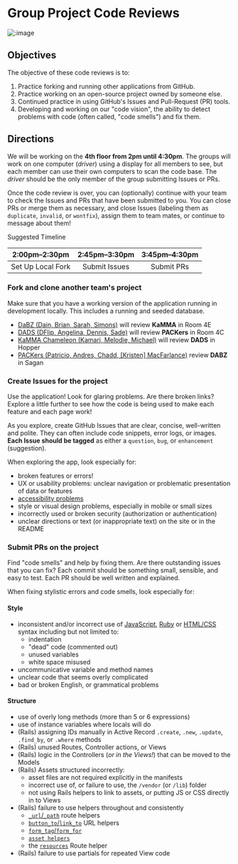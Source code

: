 # Group Project Code Reviews

![:image](http://www.acc.umu.se/~zqad/cats/1174324818-code_review_kitty_not_pleased.b.jpg)

## Objectives

The objective of these code reviews is to:

1. Practice forking and running other applications from GitHub.
1. Practice working on an open-source project owned by someone else.
1. Continued practice in using GitHub's Issues and Pull-Request (PR) tools.
1. Developing and working on our "code vision", the ability to detect
   problems with code (often called, "code smells") and fix them.

## Directions

We will be working on the **4th floor from 2pm until 4:30pm**. The groups will 
work on one computer (*driver*) using a display for all members to see, but each
member can use their own computers to scan the code base. The *driver* should
be the only member of the group submitting Issues or PRs.

Once the code review is over, you can (optionally) continue with your team to 
check the Issues and PRs that have been submitted to you. You can close PRs or
merge them as necessary, and close Issues (labeling them as `duplicate`, 
`invalid`, or `wontfix`), assign them to team mates, or continue to message 
about them!

Suggested Timeline

|2:00pm&ndash;2:30pm|2:45pm&ndash;3:30pm|3:45pm&ndash;4:30pm|
|:-----------------:|:-----------------:|:-----------------:|
| Set Up Local Fork |   Submit Issues   |    Submit PRs     |

### Fork and clone another team's project

Make sure that you have a working version of the application running in
development locally. This includes a running and seeded database.

- [DaBZ (Dain, Brian, Sarah, Simons)][DABZ] will review **KaMMA** in Room 4E
- [DADS (DFlip, Angelina, Dennis, Sade)][DADS] will review **PACKers** in Room 4C
- [KaMMA Chameleon (Kamari, Melodie, Michael)][KaMMA] will review **DADS** in Hopper
- [PACKers (Patricio, Andres, Chadd, [Kristen] MacFarlance)][PACKers]
  review **DABZ** in Sagan

### Create Issues for the project

Use the application! Look for glaring problems. Are there broken links? Explore a little
further to see how the code is being used to make each feature and each page
work!

As you explore, create GitHub Issues that are clear, concise, well-written and
polite. They can often include code snippets, error logs, or images. **Each 
Issue should be tagged** as either a `question`, `bug`, or `enhancement` 
(suggestion).

When exploring the app, look especially for:

- broken features or errors!
- UX or usability problems: unclear navigation or problematic presentation of
  data or features
- [accessibility problems](/accessibility_guidelines.md)
- style or visual design problems, especially in mobile or small sizes
- incorrectly used or broken security (authorization or authentication)
- unclear directions or text (or inappropriate text) on the site or in the 
  README

### Submit PRs on the project

Find "code smells" and help by fixing them. Are there outstanding issues that you can fix?
Each commit should be something small, sensible, and easy to test. 
Each PR should be well written and explained.

When fixing stylistic errors and code smells, look especially for:

#### Style

- inconsistent and/or incorrect use of [JavaScript][js-style],
  [Ruby][rb-style] or [HTML/CSS][css-style] syntax
  including but not limited to:
  + indentation
  + "dead" code (commented out)
  + unused variables
  + white space misused
- uncommunicative variable and method names
- unclear code that seems overly complicated
- bad or broken English, or grammatical problems

#### Structure

- use of overly long methods (more than 5 or 6 expressions)
- use of instance variables where locals will do
- (Rails) assigning IDs manually in Active Record `.create`, `.new`, `.update`,
  `.find_by`, or `.where` methods
- (Rails) unused Routes, Controller actions, or Views
- (Rails) logic in the Controllers (*or in the Views!*) that can be moved to
  the Models
- (Rails) Assets structured incorrectly:
  + asset files are not required explicitly in the manifests
  + incorrect use of, or failure to use, the `/vendor` (or `/lib`) folder
  + not using Rails helpers to link to assets, or putting JS or CSS directly
    in to Views
- (Rails) failure to use helpers throughout and consistently
  + [`_url`/`_path`][url-path-helpers] route helpers
  + [`button_to`/`link_to`][button-link-helpers] URL helpers
  + [`form_tag`/`form_for`][form-helpers]
  + [`asset helpers`][asset-helpers]
  + the [`resources`][resources-helper] Route helper
- (Rails) failure to use partials for repeated View code

<!-- Links -->

[DABZ]:                https://github.com/godot-dabz/wdi_attendance
[DADS]:                https://github.com/godot-dads/wdi_admissions_app
[KaMMA]:               https://github.com/godot-kamma-chameleons/outcomes_tracker
[PACKers]:             https://github.com/godot-packers/quiz_app
[js-style]:            https://google-styleguide.googlecode.com/svn/trunk/javascriptguide.xml
[rb-style]:            https://github.com/bbatsov/ruby-style-guide
[css-style]:           https://google-styleguide.googlecode.com/svn/trunk/htmlcssguide.xml
[url-path-helpers]:    http://stackoverflow.com/questions/2350539/what-is-the-difference-between-url-and-path-while-using-the-routes-in-rails
[button-link-helpers]: http://api.rubyonrails.org/classes/ActionView/Helpers/UrlHelper.html
[form-helpers]:        http://guides.rubyonrails.org/form_helpers.html
[asset-helpers]:       http://api.rubyonrails.org/classes/ActionView/Helpers/AssetTagHelper.html
[resources-helper]:    http://apidock.com/rails/ActionController/Resources/resources
